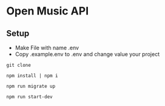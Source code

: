 # Open Music API

## Setup

- Make File with name .env
- Copy .example.env to .env and change value your project

```
git clone
```

```
npm install | npm i
```

```
npm run migrate up
```

```
npm run start-dev
```
